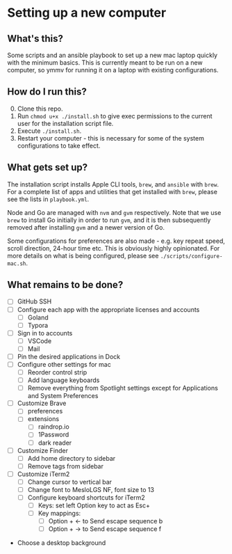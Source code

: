 # Setting up a new computer

## What's this?

Some scripts and an ansible playbook to set up a new mac laptop quickly with the minimum basics. This is currently meant to be run on a new computer, so ymmv for running it on a laptop with existing configurations.

## How do I run this?

0. Clone this repo.
1. Run `chmod u+x ./install.sh` to give exec permissions to the current user for the installation script file.
2. Execute `./install.sh`.
3. Restart your computer - this is necessary for some of the system configurations to take effect.

## What gets set up?

The installation script installs Apple CLI tools, `brew`, and `ansible` with `brew`. For a complete list of apps and utilities that get installed with `brew`, please see the lists in `playbook.yml`.

Node and Go are managed with `nvm` and `gvm` respectively. Note that we use `brew` to install Go initially in order to run `gvm`, and it is then subsequently removed after installing `gvm` and a newer version of Go.

Some configurations for preferences are also made - e.g. key repeat speed, scroll direction, 24-hour time etc. This is obviously highly opinionated. For more details on what is being configured, please see `./scripts/configure-mac.sh`.

## What remains to be done?

- [ ] GitHub SSH
- [ ] Configure each app with the appropriate licenses and accounts
  - [ ] Goland
  - [ ] Typora
- [ ] Sign in to accounts
  - [ ] VSCode
  - [ ] Mail
- [ ] Pin the desired applications in Dock
- [ ] Configure other settings for mac
  - [ ] Reorder control strip
  - [ ] Add language keyboards
  - [ ] Remove everything from Spotlight settings except for Applications and System Preferences
- [ ] Customize Brave
  - [ ] preferences
  - [ ] extensions
    - [ ] raindrop.io
    - [ ] 1Password
    - [ ] dark reader
- [ ] Customize Finder
  - [ ] Add home directory to sidebar
  - [ ] Remove tags from sidebar
- [ ] Customize iTerm2
  - [ ] Change cursor to vertical bar
  - [ ] Change font to MesloLGS NF, font size to 13
  - [ ] Configure keyboard shortcuts for iTerm2
    - [ ] Keys: set left Option key to act as Esc+
    - [ ] Key mappings:
      - [ ] Option + <- to Send escape sequence b
      - [ ] Option + -> to Send escape sequence f
- Choose a desktop background
